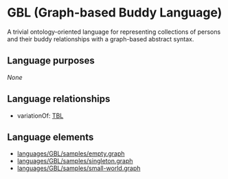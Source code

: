 # GBL (Graph-based Buddy Language)
A trivial ontology-oriented language for representing collections of persons and their buddy relationships with a graph-based abstract syntax.
## Language purposes
_None_
## Language relationships
* variationOf: [TBL](tbl.html)

## Language elements
* [languages/GBL/samples/empty.graph](../../languages/GBL/samples/empty.graph)
* [languages/GBL/samples/singleton.graph](../../languages/GBL/samples/singleton.graph)
* [languages/GBL/samples/small-world.graph](../../languages/GBL/samples/small-world.graph)
